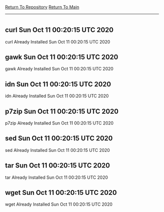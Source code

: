 [Return To Repository](https://github.com/deathbybandaid/piholeparser/)
[Return To Main](https://github.com/deathbybandaid/piholeparser/blob/master/RecentRunLogs/Mainlog.md)
____________________________________
# 
## curl Sun Oct 11 00:20:15 UTC 2020
curl Already Installed Sun Oct 11 00:20:15 UTC 2020
## gawk Sun Oct 11 00:20:15 UTC 2020
gawk Already Installed Sun Oct 11 00:20:15 UTC 2020
## idn Sun Oct 11 00:20:15 UTC 2020
idn Already Installed Sun Oct 11 00:20:15 UTC 2020
## p7zip Sun Oct 11 00:20:15 UTC 2020
p7zip Already Installed Sun Oct 11 00:20:15 UTC 2020
## sed Sun Oct 11 00:20:15 UTC 2020
sed Already Installed Sun Oct 11 00:20:15 UTC 2020
## tar Sun Oct 11 00:20:15 UTC 2020
tar Already Installed Sun Oct 11 00:20:15 UTC 2020
## wget Sun Oct 11 00:20:15 UTC 2020
wget Already Installed Sun Oct 11 00:20:15 UTC 2020
